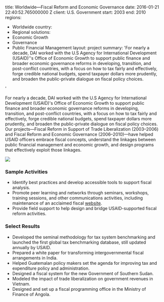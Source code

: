 
title: Worldwide—Fiscal Reform and Economic Governance
date: 2016-01-21 22:40:52.765000000 Z
client: U.S. Government
start: 2003
end: 2010
regions:
- Worldwide
country:
- Regional
solutions:
- Economic Growth
- Governance
- Public Financial Management
layout: project
summary: 'For nearly a decade, DAI worked with the U.S Agency for International Development
  (USAID)''s Office of Economic Growth to support public finance and broader economic
  governance reforms in developing, transition, and post-conflict countries, with
  a focus on how to tax fairly and effectively, forge credible national budgets, spend
  taxpayer dollars more prudently, and broaden the public-private dialogue on fiscal
  policy choices.

'


For nearly a decade, DAI worked with the U.S Agency for International Development (USAID)'s Office of Economic Growth to support public finance and broader economic governance reforms in developing, transition, and post-conflict countries, with a focus on how to tax fairly and effectively, forge credible national budgets, spend taxpayer dollars more prudently, and broaden the public-private dialogue on fiscal policy choices. Our projects—Fiscal Reform in Support of Trade Liberalization (2003–2006) and Fiscal Reform and Economic Governance (2006–2010)—have helped USAID officers embrace fiscal concepts, understand the linkages between public financial management and economic growth, and design programs that effectively exploit those linkages.

![][1]

###  Sample Activities

* Identify best practices and develop accessible tools to support fiscal analysis.
* Promote peer learning and networks through seminars, workshops, training sessions, and other communications activities, including maintenance of an acclaimed fiscal [website][2].
* Provide field support to help design and bridge USAID-supported fiscal reform activities.

###  Select Results

* Developed the seminal methodology for tax system benchmarking and launched the first global tax benchmarking database, still updated annually by USAID.
* Prepared a white paper for transforming intergovernmental fiscal arrangements in India.
* Helped Guatemalan policy makers set the agenda for improving tax and expenditure policy and administration.
* Designed a fiscal system for the new Government of Southern Sudan.
* Modeled the impact of trade liberalization on government revenues in Vietnam.
* Designed and set up a fiscal programming office in the Ministry of Finance of Angola.

[1]: https://assetify-dai.com/projects/FiscalReform.jpg
[2]: http://www.fiscalreform.net
